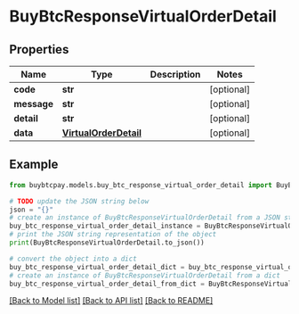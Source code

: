 # BuyBtcResponseVirtualOrderDetail


## Properties

Name | Type | Description | Notes
------------ | ------------- | ------------- | -------------
**code** | **str** |  | [optional] 
**message** | **str** |  | [optional] 
**detail** | **str** |  | [optional] 
**data** | [**VirtualOrderDetail**](VirtualOrderDetail.md) |  | [optional] 

## Example

```python
from buybtcpay.models.buy_btc_response_virtual_order_detail import BuyBtcResponseVirtualOrderDetail

# TODO update the JSON string below
json = "{}"
# create an instance of BuyBtcResponseVirtualOrderDetail from a JSON string
buy_btc_response_virtual_order_detail_instance = BuyBtcResponseVirtualOrderDetail.from_json(json)
# print the JSON string representation of the object
print(BuyBtcResponseVirtualOrderDetail.to_json())

# convert the object into a dict
buy_btc_response_virtual_order_detail_dict = buy_btc_response_virtual_order_detail_instance.to_dict()
# create an instance of BuyBtcResponseVirtualOrderDetail from a dict
buy_btc_response_virtual_order_detail_from_dict = BuyBtcResponseVirtualOrderDetail.from_dict(buy_btc_response_virtual_order_detail_dict)
```
[[Back to Model list]](../README.md#documentation-for-models) [[Back to API list]](../README.md#documentation-for-api-endpoints) [[Back to README]](../README.md)


